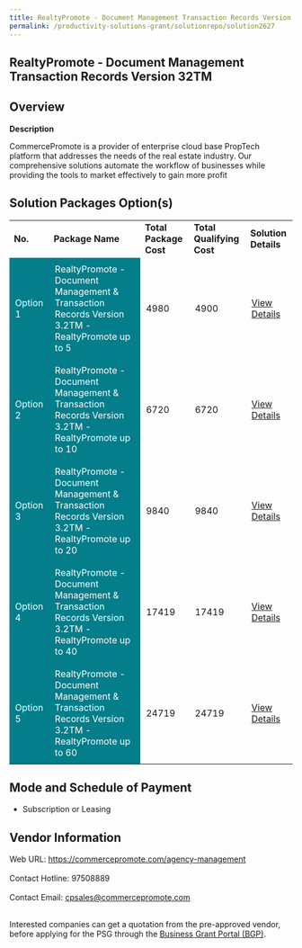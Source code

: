 ```yaml
---
title: RealtyPromote - Document Management Transaction Records Version 32TM
permalink: /productivity-solutions-grant/solutionrepo/solution2627
---
```


## RealtyPromote - Document Management Transaction Records Version 32TM

## Overview

**Description**

CommercePromote is a provider of enterprise cloud base PropTech platform that addresses the needs of the real estate industry. Our comprehensive solutions automate the workflow of businesses while providing the tools to market effectively to gain more profit

## Solution Packages Option(s)

<table>
<tr>
<td><b>No.</b></td>
<td><b>Package Name</b></td>
<td><b>Total Package Cost</b></td>
<td><b>Total Qualifying Cost</b></td>
<td><b>Solution Details</b></td>
</tr>
<tr>
<td style='padding: 10px; background-color: #037E8A; color: #FFFFFF;'>Option 1</td>
<td style='padding: 10px; background-color: #037E8A; color: #FFFFFF;'>RealtyPromote - Document Management & Transaction Records Version 3.2TM - RealtyPromote  up to 5</td>
<td style='padding: 10px;'>4980</td>
<td style='padding: 10px;'>4900</td>
<td style='padding: 10px;'><a href='https://www.gobusiness.gov.sg/images/psg/CommercePromote_(Doc_Mgt_and_Transaction)_20200860_Desensitised_Annex_3_Part_1.pdf' target='_blank'>View Details</a></td>
</tr>
<tr>
<td style='padding: 10px; background-color: #037E8A; color: #FFFFFF;'>Option 2</td>
<td style='padding: 10px; background-color: #037E8A; color: #FFFFFF;'>RealtyPromote - Document Management & Transaction Records Version 3.2TM - RealtyPromote up to 10</td>
<td style='padding: 10px;'>6720</td>
<td style='padding: 10px;'>6720</td>
<td style='padding: 10px;'><a href='https://www.gobusiness.gov.sg/images/psg/CommercePromote_(Doc_Mgt_and_Transaction)_20200860_Desensitised_Annex_3_Part_2.pdf' target='_blank'>View Details</a></td>
</tr>
<tr>
<td style='padding: 10px; background-color: #037E8A; color: #FFFFFF;'>Option 3</td>
<td style='padding: 10px; background-color: #037E8A; color: #FFFFFF;'>RealtyPromote - Document Management & Transaction Records Version 3.2TM - RealtyPromote up to 20</td>
<td style='padding: 10px;'>9840</td>
<td style='padding: 10px;'>9840</td>
<td style='padding: 10px;'><a href='https://www.gobusiness.gov.sg/images/psg/CommercePromote_(Doc_Mgt_and_Transaction)_20200860_Desensitised_Annex_3_Part_3.pdf' target='_blank'>View Details</a></td>
</tr>
<tr>
<td style='padding: 10px; background-color: #037E8A; color: #FFFFFF;'>Option 4</td>
<td style='padding: 10px; background-color: #037E8A; color: #FFFFFF;'>RealtyPromote - Document Management & Transaction Records Version 3.2TM - RealtyPromote up to 40</td>
<td style='padding: 10px;'>17419</td>
<td style='padding: 10px;'>17419</td>
<td style='padding: 10px;'><a href='https://www.gobusiness.gov.sg/images/psg/CommercePromote_(Doc_Mgt_and_Transaction)_20200860_Desensitised_Annex_3_Part_4.pdf' target='_blank'>View Details</a></td>
</tr>
<tr>
<td style='padding: 10px; background-color: #037E8A; color: #FFFFFF;'>Option 5</td>
<td style='padding: 10px; background-color: #037E8A; color: #FFFFFF;'>RealtyPromote - Document Management & Transaction Records Version 3.2TM - RealtyPromote up to 60</td>
<td style='padding: 10px;'>24719</td>
<td style='padding: 10px;'>24719</td>
<td style='padding: 10px;'><a href='https://www.gobusiness.gov.sg/images/psg/CommercePromote_(Doc_Mgt_and_Transaction)_20200860_Desensitised_Annex_3_Part_5.pdf' target='_blank'>View Details</a></td>
</tr>
</table>

## Mode and Schedule of Payment

 - Subscription or Leasing

## Vendor Information

 Web URL: https://commercepromote.com/agency-management <br><br>Contact Hotline: 97508889 <br><br>Contact Email: cpsales@commercepromote.com <br><br>

Interested companies can get a quotation from the pre-approved vendor, before applying for the PSG through the <a href='https://www.businessgrants.gov.sg/' target='_blank' rel='noopener'>Business Grant Portal (BGP)</a>.

<script src="/jquery/resize-tables.js"></script>
